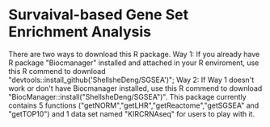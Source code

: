 # Survaival-based Gene Set Enrichment Analysis
There are two ways to download this R package. 
Way 1: If you already have R package "Biocmanager" installed and attached in your R enviroment, use this R commend to download "devtools::install_github('ShellsheDeng/SGSEA')";
Way 2: If Way 1 doesn't work or don't have Biocmanager installed, use this R commend to download "BiocManager::install("ShellsheDeng/SGSEA")".
This package currently contains 5 functions ("getNORM","getLHR","getReactome","getSGSEA" and "getTOP10") and 1 data set named "KIRCRNAseq" for users to play with it.
